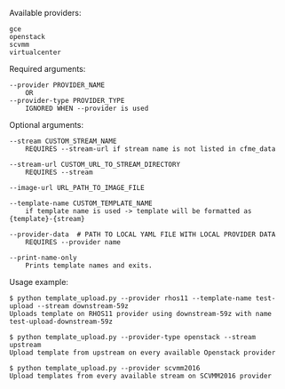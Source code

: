 Available providers:

    gce
    openstack
    scvmm
    virtualcenter


Required arguments:

    --provider PROVIDER_NAME
        OR
    --provider-type PROVIDER_TYPE
        IGNORED WHEN --provider is used

Optional arguments:

    --stream CUSTOM_STREAM_NAME
        REQUIRES --stream-url if stream name is not listed in cfme_data

    --stream-url CUSTOM_URL_TO_STREAM_DIRECTORY
        REQUIRES --stream

    --image-url URL_PATH_TO_IMAGE_FILE

    --template-name CUSTOM_TEMPLATE_NAME
        if template name is used -> template will be formatted as {template}-{stream}
    
    --provider-data  # PATH TO LOCAL YAML FILE WITH LOCAL PROVIDER DATA
        REQUIRES --provider name
    
    --print-name-only
        Prints template names and exits.
        
Usage example:

    $ python template_upload.py --provider rhos11 --template-name test-upload --stream downstream-59z
    Uploads template on RHOS11 provider using downstream-59z with name test-upload-downstream-59z
    
    $ python template_upload.py --provider-type openstack --stream upstream
    Upload template from upstream on every available Openstack provider
    
    $ python template_upload.py --provider scvmm2016
    Upload templates from every available stream on SCVMM2016 provider
    
